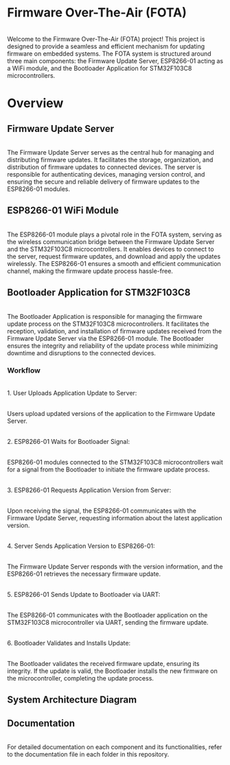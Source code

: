 # Firmware Over-The-Air (FOTA) 
<br> Welcome to the Firmware Over-The-Air (FOTA) project! This project is designed to provide a seamless and efficient mechanism for updating firmware on embedded systems. The FOTA system is structured around three main components: the Firmware Update Server, ESP8266-01 acting as a WiFi module, and the Bootloader Application for STM32F103C8 microcontrollers.

# Overview
## Firmware Update Server
<br> The Firmware Update Server serves as the central hub for managing and distributing firmware updates. It facilitates the storage, organization, and distribution of firmware updates to connected devices. The server is responsible for authenticating devices, managing version control, and ensuring the secure and reliable delivery of firmware updates to the ESP8266-01 modules.

## ESP8266-01 WiFi Module
<br> The ESP8266-01 module plays a pivotal role in the FOTA system, serving as the wireless communication bridge between the Firmware Update Server and the STM32F103C8 microcontrollers. It enables devices to connect to the server, request firmware updates, and download and apply the updates wirelessly. The ESP8266-01 ensures a smooth and efficient communication channel, making the firmware update process hassle-free.

## Bootloader Application for STM32F103C8
<br> The Bootloader Application is responsible for managing the firmware update process on the STM32F103C8 microcontrollers. It facilitates the reception, validation, and installation of firmware updates received from the Firmware Update Server via the ESP8266-01 module. The Bootloader ensures the integrity and reliability of the update process while minimizing downtime and disruptions to the connected devices.

### Workflow
<br> 1. User Uploads Application Update to Server:

<br> Users upload updated versions of the application to the Firmware Update Server.

<br> 2. ESP8266-01 Waits for Bootloader Signal:

<br> ESP8266-01 modules connected to the STM32F103C8 microcontrollers wait for a signal from the Bootloader to initiate the firmware update process.

<br> 3. ESP8266-01 Requests Application Version from Server:

<br> Upon receiving the signal, the ESP8266-01 communicates with the Firmware Update Server, requesting information about the latest application version.

<br> 4. Server Sends Application Version to ESP8266-01:

<br> The Firmware Update Server responds with the version information, and the ESP8266-01 retrieves the necessary firmware update.

<br> 5. ESP8266-01 Sends Update to Bootloader via UART:

<br> The ESP8266-01 communicates with the Bootloader application on the STM32F103C8 microcontroller via UART, sending the firmware update.

<br> 6. Bootloader Validates and Installs Update:

<br> The Bootloader validates the received firmware update, ensuring its integrity.
If the update is valid, the Bootloader installs the new firmware on the microcontroller, completing the update process.
## System Architecture Diagram


## Documentation
<br> For detailed documentation on each component and its functionalities, refer to the documentation file in each folder in this repository.
